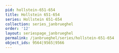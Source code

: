 ```yaml
---
pid: hollstein-651-654
title: Hollstein 651-654
series: Hollstein 651-654
collection: series_janbrueghel
order: '12'
layout: seriespage_janbrueghel
permalink: /janbrueghel/series/hollstein-651-654
object_ids: 9564|9565|9566
---
```

